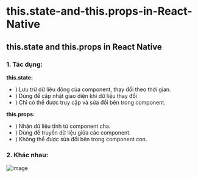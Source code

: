 # this.state-and-this.props-in-React-Native
## this.state and this.props in React Native


### 1. Tác dụng:
**this.state:**
+ ) Lưu trữ dữ liệu động của component, thay đổi theo thời gian.
+ ) Dùng để cập nhật giao diện khi dữ liệu thay đổi
+ ) Chỉ có thể được truy cập và sửa đổi bên trong component.

**this.props:**
+ ) Nhận dữ liệu tĩnh từ component cha.
+ ) Dùng để truyền dữ liệu giữa các component.
+ ) Không thể được sửa đổi bên trong component con.

### 2. Khác nhau:
![image](https://github.com/Experimenters1/this.state-and-this.props-in-React-Native/assets/64000769/dc4e102a-8674-41c1-92f7-1fb17956d32e) <br><br>


